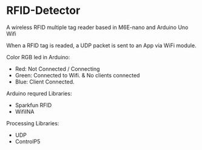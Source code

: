 # RFID-Detector
A wireless RFID multiple tag reader based in M6E-nano and Arduino Uno Wifi

When a RFID tag is readed, a UDP packet is sent to an App via WiFi module.

Color RGB led in Arduino:
   * Red: Not Connected / Connecting
   * Green: Connected to Wifi. & No clients connected
   * Blue: Client Connected.

Arduino requred Libraries:
* Sparkfun RFID
* WifiINA

Processing Libraries:
* UDP
* ControlP5
